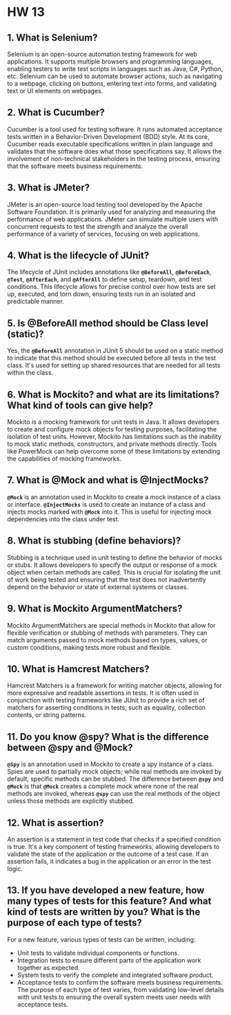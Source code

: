 # HW 13

## **1. What is Selenium?**

Selenium is an open-source automation testing framework for web applications. It supports multiple browsers and programming languages, enabling testers to write test scripts in languages such as Java, C#, Python, etc. Selenium can be used to automate browser actions, such as navigating to a webpage, clicking on buttons, entering text into forms, and validating text or UI elements on webpages.

## **2. What is Cucumber?**

Cucumber is a tool used for testing software. It runs automated acceptance tests written in a Behavior-Driven Development (BDD) style. At its core, Cucumber reads executable specifications written in plain language and validates that the software does what those specifications say. It allows the involvement of non-technical stakeholders in the testing process, ensuring that the software meets business requirements.

## **3. What is JMeter?**

JMeter is an open-source load testing tool developed by the Apache Software Foundation. It is primarily used for analyzing and measuring the performance of web applications. JMeter can simulate multiple users with concurrent requests to test the strength and analyze the overall performance of a variety of services, focusing on web applications.

## **4. What is the lifecycle of JUnit?**

The lifecycle of JUnit includes annotations like **`@BeforeAll`**, **`@BeforeEach`**, **`@Test`**, **`@AfterEach`**, and **`@AfterAll`** to define setup, teardown, and test conditions. This lifecycle allows for precise control over how tests are set up, executed, and torn down, ensuring tests run in an isolated and predictable manner.

## **5. Is @BeforeAll method should be Class level (static)?**

Yes, the **`@BeforeAll`** annotation in JUnit 5 should be used on a static method to indicate that this method should be executed before all tests in the test class. It's used for setting up shared resources that are needed for all tests within the class.

## **6. What is Mockito? and what are its limitations? What kind of tools can give help?**

Mockito is a mocking framework for unit tests in Java. It allows developers to create and configure mock objects for testing purposes, facilitating the isolation of test units. However, Mockito has limitations such as the inability to mock static methods, constructors, and private methods directly. Tools like PowerMock can help overcome some of these limitations by extending the capabilities of mocking frameworks.

## **7. What is @Mock and what is @InjectMocks?**

**`@Mock`** is an annotation used in Mockito to create a mock instance of a class or interface. **`@InjectMocks`** is used to create an instance of a class and injects mocks marked with **`@Mock`** into it. This is useful for injecting mock dependencies into the class under test.

## **8. What is stubbing (define behaviors)?**

Stubbing is a technique used in unit testing to define the behavior of mocks or stubs. It allows developers to specify the output or response of a mock object when certain methods are called. This is crucial for isolating the unit of work being tested and ensuring that the test does not inadvertently depend on the behavior or state of external systems or classes.

## **9. What is Mockito ArgumentMatchers?**

Mockito ArgumentMatchers are special methods in Mockito that allow for flexible verification or stubbing of methods with parameters. They can match arguments passed to mock methods based on types, values, or custom conditions, making tests more robust and flexible.

## **10. What is Hamcrest Matchers?**

Hamcrest Matchers is a framework for writing matcher objects, allowing for more expressive and readable assertions in tests. It is often used in conjunction with testing frameworks like JUnit to provide a rich set of matchers for asserting conditions in tests, such as equality, collection contents, or string patterns.

## **11. Do you know @spy? What is the difference between @spy and @Mock?**

**`@Spy`** is an annotation used in Mockito to create a spy instance of a class. Spies are used to partially mock objects; while real methods are invoked by default, specific methods can be stubbed. The difference between **`@spy`** and **`@Mock`** is that **`@Mock`** creates a complete mock where none of the real methods are invoked, whereas **`@spy`** can use the real methods of the object unless those methods are explicitly stubbed.

## **12. What is assertion?**

An assertion is a statement in test code that checks if a specified condition is true. It's a key component of testing frameworks, allowing developers to validate the state of the application or the outcome of a test case. If an assertion fails, it indicates a bug in the application or an error in the test logic.

## **13. If you have developed a new feature, how many types of tests for this feature? And what kind of tests are written by you? What is the purpose of each type of tests?**

For a new feature, various types of tests can be written, including:

- Unit tests to validate individual components or functions.
- Integration tests to ensure different parts of the application work together as expected.
- System tests to verify the complete and integrated software product.
- Acceptance tests to confirm the software meets business requirements. The purpose of each type of test varies, from validating low-level details with unit tests to ensuring the overall system meets user needs with acceptance tests.